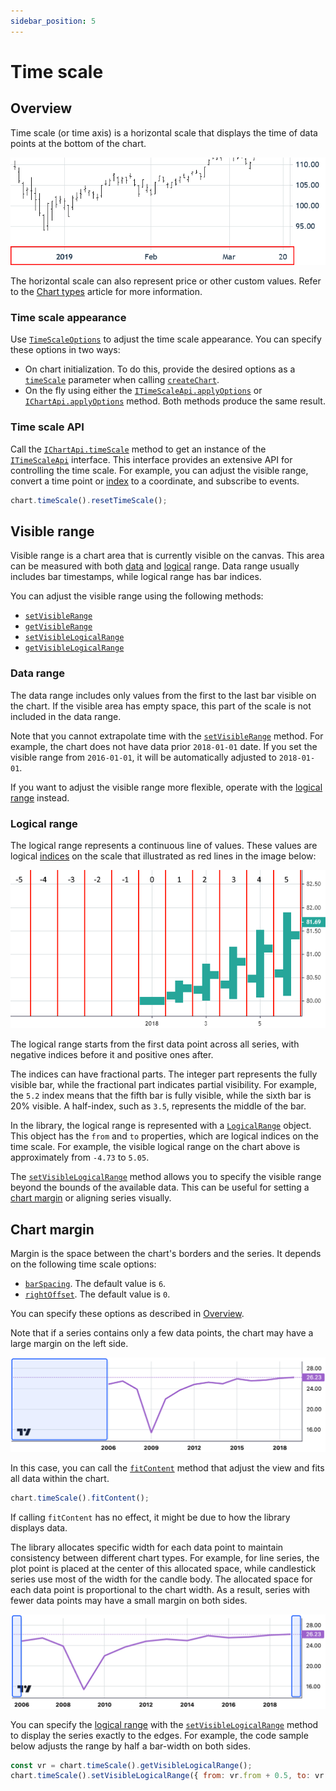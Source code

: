 ```yaml
---
sidebar_position: 5
---
```


# Time scale

## Overview

Time scale (or time axis) is a horizontal scale that displays the time of data points at the bottom of the chart.

![Time scale](/img/time-scale.png "Time scale")

The horizontal scale can also represent price or other custom values. Refer to the [Chart types](/chart-types.mdx) article for more information.

### Time scale appearance

Use [`TimeScaleOptions`](/api/interfaces/TimeScaleOptions.md) to adjust the time scale appearance. You can specify these options in two ways:

- On chart initialization. To do this, provide the desired options as a [`timeScale`](api/interfaces/ChartOptionsBase#timescale) parameter when calling [`createChart`](/api/functions/createChart.md).
- On the fly using either the [`ITimeScaleApi.applyOptions`](/api/interfaces/ITimeScaleApi.md#applyoptions) or [`IChartApi.applyOptions`](/api/interfaces/IChartApi.md#applyoptions) method. Both methods produce the same result.

### Time scale API

Call the [`IChartApi.timeScale`](/api/interfaces/IChartApi.md#timescale) method to get an instance of the [`ITimeScaleApi`](/api/interfaces/ITimeScaleApi.md) interface. This interface provides an extensive API for controlling the time scale. For example, you can adjust the visible range, convert a time point or [index](/api/type-aliases/Logical.md) to a coordinate, and subscribe to events.

```javascript
chart.timeScale().resetTimeScale();
```

## Visible range

Visible range is a chart area that is currently visible on the canvas. This area can be measured with both [data](#data-range) and [logical](#logical-range) range.
Data range usually includes bar timestamps, while logical range has bar indices.

You can adjust the visible range using the following methods:

- [`setVisibleRange`]
- [`getVisibleRange`]
- [`setVisibleLogicalRange`]
- [`getVisibleLogicalRange`]

### Data range

The data range includes only values from the first to the last bar visible on the chart. If the visible area has empty space, this part of the scale is not included in the data range.

Note that you cannot extrapolate time with the [`setVisibleRange`] method. For example, the chart does not have data prior `2018-01-01` date. If you set the visible range from `2016-01-01`, it will be automatically adjusted to `2018-01-01`.

If you want to adjust the visible range more flexible, operate with the [logical range](#logical-range) instead.

### Logical range

The logical range represents a continuous line of values. These values are logical [indices](/api/type-aliases/Logical.md) on the scale that illustrated as red lines in the image below:

![Logical range](/img/logical-range.png "Logical range")

The logical range starts from the first data point across all series, with negative indices before it and positive ones after.

The indices can have fractional parts. The integer part represents the fully visible bar, while the fractional part indicates partial visibility. For example, the `5.2` index means that the fifth bar is fully visible, while the sixth bar is 20% visible.
A half-index, such as `3.5`, represents the middle of the bar.

In the library, the logical range is represented with a [`LogicalRange`](/api/type-aliases/LogicalRange.md) object. This object has the `from` and `to` properties, which are logical indices on the time scale. For example, the visible logical range on the chart above is approximately from `-4.73` to `5.05`.

The [`setVisibleLogicalRange`] method allows you to specify the visible range beyond the bounds of the available data. This can be useful for setting a [chart margin](#chart-margin) or aligning series visually.

## Chart margin

Margin is the space between the chart's borders and the series. It depends on the following time scale options:

- [`barSpacing`](/api/interfaces/TimeScaleOptions.md#barspacing). The default value is `6`.
- [`rightOffset`](/api/interfaces/TimeScaleOptions.md#rightoffset). The default value is `0`.

You can specify these options as described in [Overview](#overview).

Note that if a series contains only a few data points, the chart may have a large margin on the left side.

![A series with a few points](/img/extra-margin.png)

In this case, you can call the [`fitContent`](/api/interfaces/ITimeScaleApi.md#fitcontent) method that adjust the view and fits all data within the chart.

```javascript
chart.timeScale().fitContent();
```

If calling `fitContent` has no effect, it might be due to how the library displays data.

The library allocates specific width for each data point to maintain consistency between different chart types.
For example, for line series, the plot point is placed at the center of this allocated space, while candlestick series use most of the width for the candle body.
The allocated space for each data point is proportional to the chart width.
As a result, series with fewer data points may have a small margin on both sides.

![Margin](/img/margin.png)

You can specify the [logical range](#logical-range) with the [`setVisibleLogicalRange`](/api/interfaces/ITimeScaleApi.md#setvisiblelogicalrange) method to display the series exactly to the edges.
For example, the code sample below adjusts the range by half a bar-width on both sides.

```javascript
const vr = chart.timeScale().getVisibleLogicalRange();
chart.timeScale().setVisibleLogicalRange({ from: vr.from + 0.5, to: vr.to - 0.5 });
```

[`setVisibleRange`]: /api/interfaces/ITimeScaleApi.md#getvisiblerange
[`getVisibleRange`]: /api/interfaces/ITimeScaleApi.md#setvisiblerange
[`setVisibleLogicalRange`]: /api/interfaces/ITimeScaleApi.md#getvisiblelogicalrange
[`getVisibleLogicalRange`]: /api/interfaces/ITimeScaleApi.md#setvisiblelogicalrange
